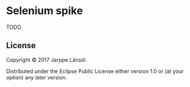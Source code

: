 # Selenium spike

TODO

## License

Copyright © 2017 Jarppe Länsiö

Distributed under the Eclipse Public License either version 1.0 or (at your option) any later version.
